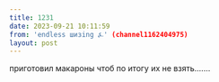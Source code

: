 ```yaml
---
title: 1231
date: 2023-09-21 10:11:59
from: 'endless шизing ⍼' (channel1162404975)
layout: post
---
```


приготовил макароны чтоб по итогу их не взять.......
